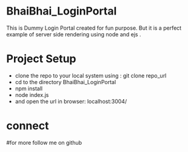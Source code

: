 # BhaiBhai_LoginPortal
This is Dummy Login Portal created for fun purpose. But it is a perfect example of server side rendering using node and ejs .

# Project Setup
- clone the repo to your local system using : git clone repo_url
- cd to the directory BhaiBhai_LoginPortal
- npm install
- node index.js
- and open the url in browser: localhost:3004/

# connect
#for more follow me on github 
